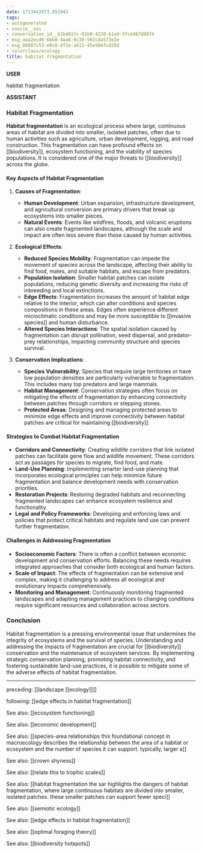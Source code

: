 ```yaml
---
date: 1713442973.951942
tags:
- autogenerated
- source__oai
- conversation_id__61bd81fc-61b8-4220-b1a9-3fce967d9074
- msg_aaa2ecd8-6bb8-4aa6-9c38-502c8a573e2e
- msg_00887c53-e0c0-4f2e-ab11-45e984fcd29d
- colorclass/ecology
title: habitat fragmentation
---
```


**USER**

habitat fragmentation


**ASSISTANT**

### Habitat Fragmentation

**Habitat fragmentation** is an ecological process where large, continuous areas of habitat are divided into smaller, isolated patches, often due to human activities such as agriculture, urban development, logging, and road construction. This fragmentation can have profound effects on [[biodiversity]], ecosystem functioning, and the viability of species populations. It is considered one of the major threats to [[biodiversity]] across the globe.

#### Key Aspects of Habitat Fragmentation

1. **Causes of Fragmentation**:
   - **Human Development**: Urban expansion, infrastructure development, and agricultural conversion are primary drivers that break up ecosystems into smaller pieces.
   - **Natural Events**: Events like wildfires, floods, and volcanic eruptions can also create fragmented landscapes, although the scale and impact are often less severe than those caused by human activities.

2. **Ecological Effects**:
   - **Reduced Species Mobility**: Fragmentation can impede the movement of species across the landscape, affecting their ability to find food, mates, and suitable habitats, and escape from predators.
   - **Population Isolation**: Smaller habitat patches can isolate populations, reducing genetic diversity and increasing the risks of inbreeding and local extinctions.
   - **Edge Effects**: Fragmentation increases the amount of habitat edge relative to the interior, which can alter conditions and species compositions in these areas. Edges often experience different microclimatic conditions and may be more susceptible to [[invasive species]] and human disturbance.
   - **Altered Species Interactions**: The spatial isolation caused by fragmentation can disrupt pollination, seed dispersal, and predator-prey relationships, impacting community structure and species survival.

3. **Conservation Implications**:
   - **Species Vulnerability**: Species that require large territories or have low population densities are particularly vulnerable to fragmentation. This includes many top predators and large mammals.
   - **Habitat Management**: Conservation strategies often focus on mitigating the effects of fragmentation by enhancing connectivity between patches through corridors or stepping stones.
   - **Protected Areas**: Designing and managing protected areas to minimize edge effects and improve connectivity between habitat patches are critical for maintaining [[biodiversity]].

#### Strategies to Combat Habitat Fragmentation

- **Corridors and Connectivity**: Creating wildlife corridors that link isolated patches can facilitate gene flow and wildlife movement. These corridors act as passages for species to migrate, find food, and mate.
- **Land-Use Planning**: Implementing smarter land-use planning that incorporates ecological principles can help minimize future fragmentation and balance development needs with conservation priorities.
- **Restoration Projects**: Restoring degraded habitats and reconnecting fragmented landscapes can enhance ecosystem resilience and functionality.
- **Legal and Policy Frameworks**: Developing and enforcing laws and policies that protect critical habitats and regulate land use can prevent further fragmentation.

#### Challenges in Addressing Fragmentation

- **Socioeconomic Factors**: There is often a conflict between economic development and conservation efforts. Balancing these needs requires integrated approaches that consider both ecological and human factors.
- **Scale of Impact**: The effects of fragmentation can be extensive and complex, making it challenging to address all ecological and evolutionary impacts comprehensively.
- **Monitoring and Management**: Continuously monitoring fragmented landscapes and adapting management practices to changing conditions require significant resources and collaboration across sectors.

### Conclusion

Habitat fragmentation is a pressing environmental issue that undermines the integrity of ecosystems and the survival of species. Understanding and addressing the impacts of fragmentation are crucial for [[biodiversity]] conservation and the maintenance of ecosystem services. By implementing strategic conservation planning, promoting habitat connectivity, and fostering sustainable land-use practices, it is possible to mitigate some of the adverse effects of habitat fragmentation.


---

preceding: [[landscape [[ecology]]]]  


following: [[edge effects in habitat fragmentation]]

See also: [[ecosystem functioning]]


See also: [[economic development]]


See also: [[species-area relationships this foundational concept in macroecology describes the relationship between the area of a habitat or ecosystem and the number of species it can support. typically, larger a]]


See also: [[crown shyness]]


See also: [[relate this to trophic scales]]


See also: [[habitat fragmentation the sar highlights the dangers of habitat fragmentation, where large continuous habitats are divided into smaller, isolated patches. these smaller patches can support fewer speci]]


See also: [[semiotic ecology]]


See also: [[edge effects in habitat fragmentation]]


See also: [[optimal foraging theory]]


See also: [[biodiversity hotspots]]